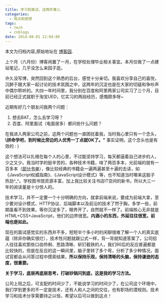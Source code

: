 ```yaml
---
title: 学习和面试，这两件事儿
categories:
  - 观点和感想
tags:
  - tech
  - cnblogs
date: 2014-08-01 12:04:00
---
```


<div class="history-article">本文为归档内容,原始地址在 <a href="http://www.cnblogs.com/hustskyking/archive/2014/08/01/thinking-between-learning-and-interview.html" target="_blank">博客园</a>.</div>

<p>上个月（六月份）博客闲置了一月，在学校处理毕业相关事宜。本月仅做了一点建站笔记，几乎没怎么来园子逛。</p>
<p>许久没写博，突然回到这个熟悉的后台，感觉十分亲切。我喜欢分享自己的喜悦，沉醉于跟大家一起讨论的技术氛围之中，这两年的沉淀也是在大家的切磋和争吵声中偶尔聆听的。大四一年时间里，我分别在百度和阿里两家公司实习了三个月，目前已经正式就职于淘宝UED，忆实习的两段经历，感慨颇多呀~</p>
<p>近期有好几个朋友问我两个问题：</p>
<ol>
<li>想去BAT，怎么去学习呀？</li>
<li>百度、阿里面试（电面居多）都问些什么问题？</li>
</ol>
<p>在我进入两家公司之前，这两个问题也一直困扰着我，当时我心里只有一个念头，<strong>\拼命学吧，到时候比旁边的人优秀一丁点就OK了。"</strong> 事实证明，这个念头也是有效的<img src="file:///C:\Users\HUSTSK~1\AppData\Local\Temp\SGPicFaceTpBq\4404\00C0D942.png" alt="">&nbsp;: )</p>
<p>这个想法可以扎根在每个人的心里，不过能坚持学习，每天都逼着自己进步的人，少之又少。我当时学的挺辛苦的，各种技术书籍，啃了两百多本，光前端的就有一百多本（<a title="部分书单" href="http://book.douban.com/people/hustskyking/collect">部分书单</a>），像比较经典的书籍会一遍两遍甚至十遍的去读，如《JavaScript权威指南》、《JavaScript设计模式》等，也不知道当时哪来这股子热劲^_^。学校图书馆资源丰富，加上我比较关注书店IT空间的新书，所以大三一年的阅读量是十分惊人的。</p>
<p>技术学习，并不一定要一个十分明确的方向，就拿前端来说，要成为前端大拿，至少要对设计模式、HTTP协议、后端脚本以及前沿的技术了然于胸，多学一些，前期虽看不到效果，等你沉淀多了，眼界开了，自然就不一样了。前端核心无非就是HTML+CSS+JavaScript，他们的边界很宽。<strong>内涵小的东西，外延往往很宽，前端也是如此。</strong></p>
<p>现在的面试感觉实的东西并不多，短短半个多小时的闲聊很难了解一个人的真实底蕴（除非你确实很烂），技术性问题就跟公式一样，背一背就知道答案了。公司招人往往喜欢那些口齿伶俐、思路清晰、斩钉截铁的人，我们90后的反应普遍都是比较快的，但是在反应的这一瞬间里，脑子里转了多个弯，分析了多少种情况，面试官都会从问答过程中摸索结果，<strong>所以保持乐观，保持清晰的头脑，保持谦逊的态度，很重要。</strong></p>
<p><strong>关于学习，底层再底层思考，打破砂锅问到底，这是我的学习方法。</strong></p>
<p>公司上班之后，可支配的时间少了，不能说学习的时间少了，在公司这个环境中，我们学到更多的不一定是技术，还有人和人之间的交往，也有职场的潜规则。技术学习和技术分享需要持之以恒，希望以后可以做到这点！</p>

